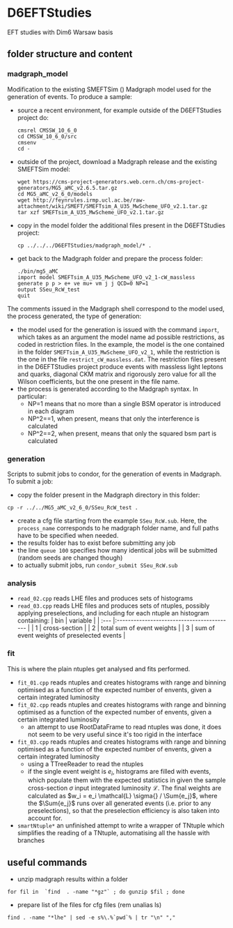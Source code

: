 # D6EFTStudies

EFT studies with Dim6 Warsaw basis

## folder structure and content

### madgraph_model

Modification to the existing SMEFTSim () Madgraph model used for the generation of events.
To produce a sample:
  * source a recent environment, for example outside of the D6EFTStudies project do:
    ```
    cmsrel CMSSW_10_6_0
    cd CMSSW_10_6_0/src
    cmsenv
    cd -
    ```
  * outside of the project, download a Madgraph release and the existing SMEFTSim model:
    ```
    wget https://cms-project-generators.web.cern.ch/cms-project-generators/MG5_aMC_v2.6.5.tar.gz
    cd MG5_aMC_v2_6_0/models
    wget http://feynrules.irmp.ucl.ac.be/raw-attachment/wiki/SMEFT/SMEFTsim_A_U35_MwScheme_UFO_v2.1.tar.gz
    tar xzf SMEFTsim_A_U35_MwScheme_UFO_v2.1.tar.gz
    ```
  * copy in the model folder the additional files present in the D6EFTStudies project:
    ```
    cp ../../../D6EFTStudies/madgraph_model/* .
    ```
  * get back to the Madgraph folder and prepare the process folder:
    ```
    ./bin/mg5_aMC
    import model SMEFTsim_A_U35_MwScheme_UFO_v2_1-cW_massless
    generate p p > e+ ve mu+ vm j j QCD=0 NP=1
    output SSeu_RcW_test
    quit
    ```
The comments issued in the Madgraph shell correspond to the model used, 
the process generated, the type of generation:
  * the model used for the generation is issued with the command `import`, 
    which takes as an argument the model name ad possible restrictions,
    as coded in restriction files. 
    In the example, the model is the one contained in the folder `SMEFTsim_A_U35_MwScheme_UFO_v2_1`,
    while the restriction is the one in the file `restrict_cW_massless.dat`.
    The restriction files present in the D6EFTStudies project 
    produce events with massless light leptons and quarks,
    diagonal CKM matrix and rigorously zero value for all the Wilson coefficients, 
    but the one present in the file name.
  * the process is generated according to the Madgraph syntax. In particular:
    * NP=1 means that no more than a single BSM operator is introduced in each diagram
    * NP^2==1, when present, means that only the interference is calculated
    * NP^2==2, when present, means that only the squared bsm part is calculated

### generation

Scripts to submit jobs to condor, for the generation of events in Madgraph.
To submit a job:
  * copy the folder present in the Madgraph directory in this folder:
   ```
   cp -r ../../MG5_aMC_v2_6_0/SSeu_RcW_test .
   ```
  * create a cfg file starting from the example `SSeu_RcW.sub`.
    Here, the `process_name` corresponds to he madgraph folder name, 
    and full paths have to be specified when needed.
  * the results folder has to exist before submitting any job
  * the line `queue 100` specifies how many identical jobs will be submitted
    (random seeds are changed though)
  * to actually submit jobs, run `condor_submit SSeu_RcW.sub`

### analysis

  * `read_02.cpp` reads LHE files and produces sets of histograms
  * `read_03.cpp` reads LHE files and produces sets of ntuples, 
                  possibly applying preselections,
                  and including for each ntuple an histogram containing:
                  | bin  | variable                                   |
                  | :--- |:------------------------------------------ |
                  | 1    | cross-section                              |
                  | 2    | total sum of event weights                 |
                  | 3    | sum of event weights of preselected events |

### fit

This is where the plain ntuples get analysed and fits performed.

   * `fit_01.cpp` reads ntuples and creates histograms with range and binning
                  optimised as a function of the expected number of envents,
                  given a certain integrated luminosity
   * `fit_02.cpp` reads ntuples and creates histograms with range and binning
                  optimised as a function of the expected number of envents,
                  given a certain integrated luminosity
      * an attempt to use RootDataFrame to read ntuples was done, it does not seem to be very useful since it's too rigid in the interface                  
   * `fit_03.cpp` reads ntuples and creates histograms with range and binning
                  optimised as a function of the expected number of envents,
                  given a certain integrated luminosity
      * using a TTreeReader to read the ntuples                  
      * if the single event weight is $e_i$, 
        histograms are filled with events, which populate them with the expected statistics
        in given the sample cross-section $\sigma$ input integrated luminosity $\mathcal{L}$.
        The final weights are calculated as $w_i = e_i \mathcal{L} \sigma{} / \Sum{e_j}$,
        where the $\Sum{e_j}$ runs over all generated events (i.e. prior to any preselections),
        so that the preselection efficiency is also taken into account for.
   * `smartNtuple*` an unfinished attempt to write a wrapper of TNtuple which simplifies
                    the reading of a TNtuple, automatising all the hassle with branches

## useful commands

  * unzip madgraph results within a folder
   ```
   for fil in  `find  . -name "*gz"` ; do gunzip $fil ; done
   ```
  * prepare list of lhe files for cfg files (rem unalias ls)
   ```
   find . -name "*lhe" | sed -e s%\.%`pwd`% | tr "\n" ","
   ```




